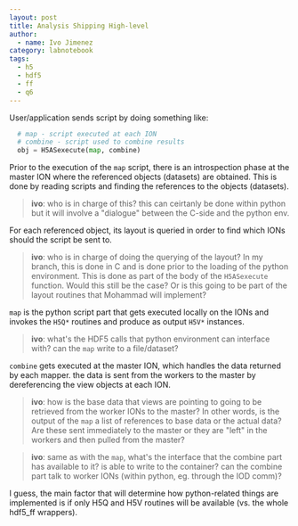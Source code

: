 ```yaml
---
layout: post
title: Analysis Shipping High-level
author:
  - name: Ivo Jimenez
category: labnotebook
tags:
  - h5
  - hdf5
  - ff
  - q6
---
```


User/application sends script by doing something like:

```python
  # map - script executed at each ION
  # combine - script used to combine results
  obj = H5ASexecute(map, combine)
```

Prior to the execution of the `map` script, there is an 
introspection phase at the master ION where the referenced objects 
(datasets) are obtained. This is done by reading scripts and 
finding the references to the objects (datasets).

> **ivo**: who is in charge of this? this can ceirtanly be done within 
python but it will involve a "dialogue" between the C-side and the 
python env.

For each referenced object, its layout is queried in order to find 
which IONs should the script be sent to.

> **ivo**: who is in charge of doing the querying of the layout? 
In my branch, this is done in C and is done prior to the loading 
of the python environment. This is done as part of the body of the 
`H5ASexecute` function. Would this still be the case? Or is this 
going to be part of the layout routines that Mohammad will 
implement?

`map` is the python script part that gets executed locally on the IONs 
and invokes the `H5Q*` routines and produce as output `H5V*` 
instances.

> **ivo**: what's the HDF5 calls that python environment can 
interface with? can the `map` write to a file/dataset?

`combine` gets executed at the master ION, which handles the 
data returned by each mapper. the data is sent from the 
workers to the master by dereferencing the view objects at 
each ION.

> **ivo**: how is the base data that views are pointing to 
going to be retrieved from the worker IONs to the master? In 
other words, is the output of the `map` a list of references 
to base data or the actual data? Are these sent immediately to 
the master or they are "left" in the workers and then pulled 
from the master?

> **ivo**: same as with the `map`, what's the interface that 
the combine part has available to it? is able to write to the 
container? can the combine part talk to worker IONs (within 
python, eg. through the IOD comm)?

I guess, the main factor that will determine how python-related things 
are implemented is if only H5Q and H5V routines will be available (vs. 
the whole hdf5_ff wrappers).
